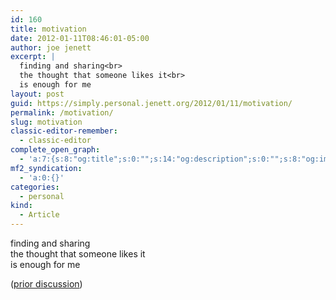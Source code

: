 ```yaml
---
id: 160
title: motivation
date: 2012-01-11T08:46:01-05:00
author: joe jenett
excerpt: |
  finding and sharing<br>
  the thought that someone likes it<br>
  is enough for me
layout: post
guid: https://simply.personal.jenett.org/2012/01/11/motivation/
permalink: /motivation/
slug: motivation
classic-editor-remember:
  - classic-editor
complete_open_graph:
  - 'a:7:{s:8:"og:title";s:0:"";s:14:"og:description";s:0:"";s:8:"og:image";s:0:"";s:7:"og:type";s:0:"";s:12:"twitter:card";s:7:"summary";s:19:"twitter:description";s:0:"";s:15:"twitter:creator";s:0:"";}'
mf2_syndication:
  - 'a:0:{}'
categories:
  - personal
kind:
  - Article
---
```

finding and sharing  
the thought that someone likes it  
is enough for me

([prior discussion](https://disqus.com/home/discussion/jenettsimplypersonal/jenettsimplypersonal_motivation/))
